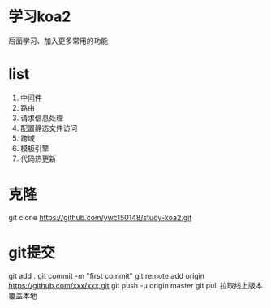 # 学习koa2
后面学习、加入更多常用的功能

# list
1. 中间件
2. 路由
3. 请求信息处理
4. 配置静态文件访问
5. 跨域
6. 模板引擎
7. 代码热更新

# 克隆
git clone https://github.com/ywc150148/study-koa2.git
# git提交
git add .
git commit -m "first commit"
git remote add origin https://github.com/xxx/xxx.git
git push -u origin master
git pull 拉取线上版本覆盖本地
